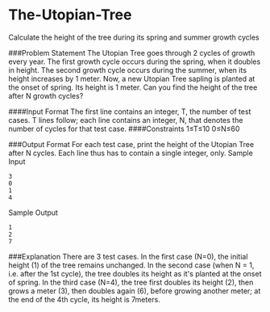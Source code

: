 # The-Utopian-Tree
Calculate the height of the tree during its spring and summer growth cycles

###Problem Statement
The Utopian Tree goes through 2 cycles of growth every year. The first growth cycle occurs during the spring, when it doubles in height. The second growth cycle occurs during the summer, when its height increases by 1 meter.
Now, a new Utopian Tree sapling is planted at the onset of spring. Its height is 1 meter. Can you find the height of the tree after N growth cycles?

####Input Format
The first line contains an integer, T, the number of test cases. 
T lines follow; each line contains an integer, N, that denotes the number of cycles for that test case.
####Constraints 
1≤T≤10 
0≤N≤60

###Output Format
For each test case, print the height of the Utopian Tree after N cycles. Each line thus has to contain a single integer, only.
Sample Input
```
3
0
1
4
```
Sample Output
```
1
2
7
```
###Explanation
There are 3 test cases.
In the first case (N=0), the initial height (1) of the tree remains unchanged.
In the second case (when N = 1, i.e. after the 1st cycle), the tree doubles its height as it's planted at the onset of spring.
In the third case (N=4), the tree first doubles its height (2), then grows a meter (3), then doubles again (6), before growing another meter; at the end of the 4th cycle, its height is 7meters.
